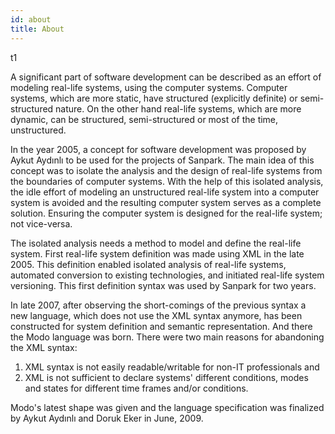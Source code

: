 ```yaml
---
id: about
title: About
---
```


t1

A significant part of software development can be described as an effort of modeling real-life systems, using the computer systems. Computer systems, which are more static, have structured (explicitly definite) or semi-structured nature. On the other hand real-life systems, which are more dynamic, can be structured, semi-structured or most of the time, unstructured.

In the year 2005, a concept for software development was proposed by Aykut Aydınlı to be used for the projects of Sanpark. The main idea of this concept was to isolate the analysis and the design of real-life systems from the boundaries of computer systems. With the help of this isolated analysis, the idle effort of modeling an unstructured real-life system into a computer system is avoided and the resulting computer system serves as a complete solution. Ensuring the computer system is designed for the real-life system; not vice-versa.

The isolated analysis needs a method to model and define the real-life system. First real-life system definition was made using XML in the late 2005. This definition enabled isolated analysis of real-life systems, automated conversion to existing technologies, and initiated real-life system versioning. This first definition syntax was used by Sanpark for two years.

In late 2007, after observing the short-comings of the previous syntax a new language, which does not use the XML syntax anymore, has been constructed for system definition and semantic representation. And there the Modo language was born. There were two main reasons for abandoning the XML syntax:

1.  XML syntax is not easily readable/writable for non-IT professionals and
2.  XML is not sufficient to declare systems' different conditions, modes and states for different time frames and/or conditions. 

Modo's latest shape was given and the language specification was finalized by Aykut Aydınlı and Doruk Eker in June, 2009. 
